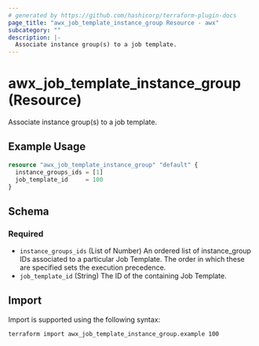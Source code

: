 ```yaml
---
# generated by https://github.com/hashicorp/terraform-plugin-docs
page_title: "awx_job_template_instance_group Resource - awx"
subcategory: ""
description: |-
  Associate instance group(s) to a job template.
---
```


# awx_job_template_instance_group (Resource)

Associate instance group(s) to a job template.

## Example Usage

```terraform
resource "awx_job_template_instance_group" "default" {
  instance_groups_ids = [1]
  job_template_id     = 100
}
```

<!-- schema generated by tfplugindocs -->
## Schema

### Required

- `instance_groups_ids` (List of Number) An ordered list of instance_group IDs associated to a particular Job Template. The order in which these are specified sets the execution precedence.
- `job_template_id` (String) The ID of the containing Job Template.

## Import

Import is supported using the following syntax:

```shell
terraform import awx_job_template_instance_group.example 100
```
